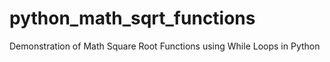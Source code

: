 # python_math_sqrt_functions
Demonstration of Math Square Root Functions using While Loops in Python
